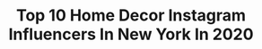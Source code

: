 ---
title: Top 10 Home Decor Instagram Influencers In New York In 2020
description: >-
  Find top home decor Instagram influencers in New York in 2020. Most popular hashtags: #homedecor #interiordesign #nycblogger #makeup.
platform: Instagram
profiles:
  - username: "mansi.basandrai"
    fullname: >-
      MANSI | SHE.LABELS.EVERYTHING
    location: "United States"
    followers: 25711
    engagement: 257
    commentsToLikes: 0.107687
    avatar: "https://scontent-ort2-1.cdninstagram.com/v/t51.2885-19/s320x320/90987464_213810549831455_2627044264453865472_n.jpg?_nc_ht=scontent-ort2-1.cdninstagram.com&_nc_ohc=bnUphEsz7UQAX8Bllui&oh=6e9b09851676bb5127ce2e3fd3ec5cd9&oe=5EBB2420"
    verified: false
    hashtags: "#usblogger, #covid, #stayhome, #hotpinklips"
  - username: "ladyhattan"
    fullname: >-
      Ladyhattan • NYC & Travel
    location: "United States"
    followers: 60314
    engagement: 197
    commentsToLikes: 0.058494
    avatar: "https://scontent-ams4-1.cdninstagram.com/v/t51.2885-19/s320x320/60817755_657179301389001_1305550554813956096_n.jpg?_nc_ht=scontent-ams4-1.cdninstagram.com&_nc_ohc=479_lqHh-wQAX-9FhCj&oh=15fdab6e2b62d55feb7f9292bdf91910&oe=5E8BBD51"
    verified: false
    hashtags: "#damehotels, #hometour, #storefront, #holidayspirit"
  - username: "architects__vision"
    fullname: >-
      Architect  Vision
    location: "United States"
    followers: 337570
    engagement: 85
    commentsToLikes: 0.007129
    avatar: "https://scontent-ams4-1.cdninstagram.com/v/t51.2885-19/s320x320/90940250_2763305410455923_4209856806723256320_n.jpg?_nc_ht=scontent-ams4-1.cdninstagram.com&_nc_ohc=UARL0BdQsv4AX-F9Yiz&oh=2b429d8acec1bc5bb8b0594c8fba16b8&oe=5EB417ED"
    verified: false
    hashtags: "#jalisco, #productdesign, #designmilk, #archdaily"
  - username: "angelarummans"
    fullname: >-
      Angela Rummans
    location: "United States"
    followers: 312431
    engagement: 334
    commentsToLikes: 0.013882
    avatar: "https://scontent-amt2-1.cdninstagram.com/v/t51.2885-19/s320x320/31897650_939977279509447_1282563159701323776_n.jpg?_nc_ht=scontent-amt2-1.cdninstagram.com&_nc_ohc=Aqx3TOBTyf4AX9-Kag-&oh=5ba81e19bf8cdda15a2819db5d6d5f84&oe=5EBA54FE"
    verified: true
    hashtags: "#dubai, #maneivyleague, #hiltonhead, #sponsored"
  - username: "realejimoo"
    fullname: >-
      EJIMOO
    location: "United States"
    followers: 8539
    engagement: 82
    commentsToLikes: 0.034509
    avatar: "https://scontent-ams4-1.cdninstagram.com/v/t51.2885-19/s320x320/70552295_409516333081750_4735833736040415232_n.jpg?_nc_ht=scontent-ams4-1.cdninstagram.com&_nc_ohc=8Hj4j3eWtJEAX9RpxZ7&oh=04b0d69ced245dfd3b091f7296b322c8&oe=5EB86D46"
    verified: false
    hashtags: "#talent, #giveaway, #nycblogger, #hijabfab"
  - username: "aspiredesignandhome"
    fullname: >-
      ASPIRE DESIGN AND HOME
    location: "United States"
    followers: 21616
    engagement: 187
    commentsToLikes: 0.008530
    avatar: "https://scontent-ams4-1.cdninstagram.com/v/t51.2885-19/s320x320/41741228_535336353593614_456719830049882112_n.jpg?_nc_ht=scontent-ams4-1.cdninstagram.com&_nc_ohc=X9LHpCKBOswAX92kIYL&oh=960b55b10d2fe3115d1ecb154017280f&oe=5EAA84E5"
    verified: false
    hashtags: "#cosentino, #glamdesign, #wallpapergoals, #moodydecor"
  - username: "thecupcakesiate"
    fullname: >-
      Sumaira & Rivayah
    location: "United States"
    followers: 10926
    engagement: 692
    commentsToLikes: 0.057641
    avatar: "https://scontent-lhr8-1.cdninstagram.com/v/t51.2885-19/s320x320/79991075_511674569460324_3882164258170994688_n.jpg?_nc_ht=scontent-lhr8-1.cdninstagram.com&_nc_ohc=J-Tvv8th1AwAX8JQrtf&oh=e41e5b8c2ea1dc4d0feb96cb76e2f1e4&oe=5EBA22F0"
    verified: false
    hashtags: "#flattenthecurve, #newyeargoals, #rebeltoddler, #countyourblessings"
  - username: "thelandladyreads"
    fullname: >-
      Molly
    location: "United States"
    followers: 4215
    engagement: 1533
    commentsToLikes: 0.170946
    avatar: "https://scontent-lhr8-1.cdninstagram.com/v/t51.2885-19/s320x320/79964630_2439787696238214_3695743165488168960_n.jpg?_nc_ht=scontent-lhr8-1.cdninstagram.com&_nc_ohc=vVwy_AQdgbIAX8oueLh&oh=a46ff2aec1efb2914a3a8ad27546c707&oe=5EBC0123"
    verified: false
    hashtags: "#reviewsneedlovetoo, #readersgonnaread, #booksaremagic, #arcbooks"
  - username: "nextwithnita"
    fullname: >-
      Nita Mann
    location: "United States"
    followers: 324988
    engagement: 95
    commentsToLikes: 0.078733
    avatar: "https://scontent-amt2-1.cdninstagram.com/v/t51.2885-19/s320x320/78783380_192232751999345_7358143533489848320_n.jpg?_nc_ht=scontent-amt2-1.cdninstagram.com&_nc_ohc=kdXavI8zSSIAX_N5s6S&oh=174e7be1461f8efc0cafe584058b8beb&oe=5EB8EED7"
    verified: true
    hashtags: "#highlightonpoint, #sandals, #vineyardvines, #nwnhome"
  - username: "theamericanmansion"
    fullname: >-
      The American Man$ion
    location: "United States"
    followers: 69149
    engagement: 121
    commentsToLikes: 0.012959
    avatar: "https://scontent-amt2-1.cdninstagram.com/v/t51.2885-19/s320x320/37933150_2112241125764234_8165806618764640256_n.jpg?_nc_ht=scontent-amt2-1.cdninstagram.com&_nc_ohc=Msxzf5hD4KwAX_KYpTn&oh=ed8a296d1e601e9d207d4b0a30919898&oe=5E9E1566"
    verified: false
    hashtags: "#hamptons, #pizzahut, #virginia, #embassy"
---